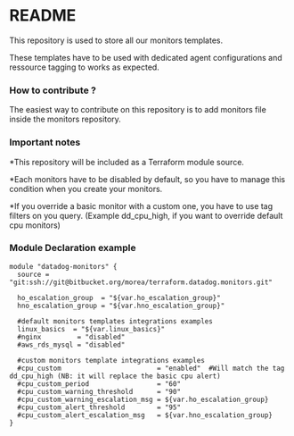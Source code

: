 # README #

This repository is used to store all our monitors templates. 

These templates have to be used with dedicated agent configurations and ressource tagging to works as expected.

### How to contribute ? ###

The easiest way to contribute on this repository is to add monitors file inside the monitors repository.

### Important notes ###

*This repository will be included as a Terraform module source.
 
*Each monitors have to be disabled by default, so you have to manage this condition when you create your monitors.

*If you override a basic monitor with a custom one, you have to use tag filters on you query. (Example dd_cpu_high, if you want to override default cpu monitors)

### Module Declaration example ###

```
module "datadog-monitors" {
  source = "git:ssh://git@bitbucket.org/morea/terraform.datadog.monitors.git"

  ho_escalation_group  = "${var.ho_escalation_group}"
  hno_escalation_group = "${var.hno_escalation_group}"

  #default monitors templates integrations examples
  linux_basics  = "${var.linux_basics}"
  #nginx         = "disabled"
  #aws_rds_mysql = "disabled"

  #custom monitors template integrations examples
  #cpu_custom                        = "enabled"  #Will match the tag dd_cpu_high (NB: it will replace the basic cpu alert)
  #cpu_custom_period                 = "60"
  #cpu_custom_warning_threshold      = "90"
  #cpu_custom_warning_escalation_msg = ${var.ho_escalation_group}
  #cpu_custom_alert_threshold        = "95"
  #cpu_custom_alert_escalation_msg   = ${var.hno_escalation_group}
}

```
